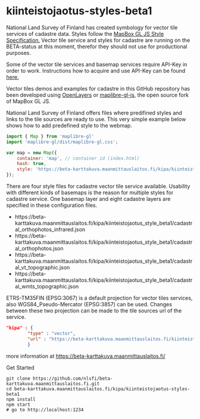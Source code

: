 # kiinteistojaotus-styles-beta1

National Land Survey of Finland has created symbology for vector tile services of cadastre data. Styles follow the <a href="https://docs.mapbox.com/mapbox-gl-js/style-spec/" target="_blank">MapBox GL JS Style Specification.</a> Vector tile service and styles for cadastre are running on the BETA-status at this moment, therefor they should not use for productional purposes.

Some of the vector tile services and basemap services require API-Key in order to work. Instructions how to acquire and use API-Key can be found <a href="https://www.maanmittauslaitos.fi/en/rajapinnat/api-avaimen-ohje" target="_blank">here.</a>

Vector tiles demos and examples for cadastre in this GitHub repository has been developed using <a href="https://openlayers.org/" target="_blank">OpenLayers</a> or <a href="https://github.com/maplibre/maplibre-gl-js" target="_blank">maplibre-gl-js</a>, the open source fork of MapBox GL JS.

National Land Survey of Finland offers files where predifined styles and links to the tile sources are ready to use. This very simple example below shows how to add predefined style to the webmap. 

``` javascript
import { Map } from 'maplibre-gl'
import 'maplibre-gl/dist/maplibre-gl.css';

var map = new Map({
    container: 'map', // container id (index.html)
    hash: true,
    style: 'https://beta-karttakuva.maanmittauslaitos.fi/kipa/kiinteistojaotus_style_beta1/cadastral_wmts_topographic.json'
});
```
There are four style files for cadastre vector tile service available. Usability with different kinds of basemaps is the reason for multiple styles for cadastre service. One basemap layer and eight cadastre layers are specified in these configuration files.

<ul>
<li>https://beta-karttakuva.maanmittauslaitos.fi/kipa/kiinteistojaotus_style_beta1/cadastral_orthophotos_infrared.json</li>
<li>https://beta-karttakuva.maanmittauslaitos.fi/kipa/kiinteistojaotus_style_beta1/cadastral_orthophotos.json</li>
<li>https://beta-karttakuva.maanmittauslaitos.fi/kipa/kiinteistojaotus_style_beta1/cadastral_vt_topographic.json</li>
<li>https://beta-karttakuva.maanmittauslaitos.fi/kipa/kiinteistojaotus_style_beta1/cadastral_wmts_topographic.json</li>
</ul>

ETRS-TM35FIN (EPSG:3067) is a default projection for vector tiles services, also WGS84_Pseudo-Mercator (EPSG:3857) can be used. Changes between these two projection can be made to the tile sources url of the service.

``` json
"kipa" : {
        "type" : "vector",
        "url" : "https://beta-karttakuva.maanmittauslaitos.fi/kiinteisto-avoin/tilejson/kiinteistojaotus/default/v2/ETRS-TM35FIN or WGS84_Pseudo-Mercator/tilejson.json" 
        }
```





more information at <https://beta-karttakuva.maanmittauslaitos.fi/>

Get Started
```
git clone https://github.com/nlsfi/beta-karttakuva.maanmittauslaitos.fi.git
cd beta-karttakuva.maanmittauslaitos.fi/kipa/kiinteistojaotus-styles-beta1
npm install
npm start
# go to http://localhost:1234

```
